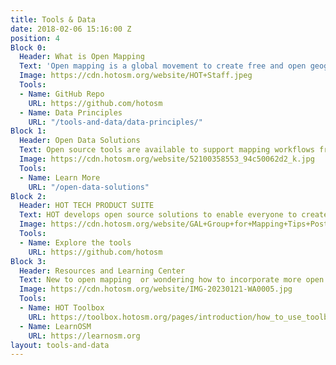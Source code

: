 ```yaml
---
title: Tools & Data
date: 2018-02-06 15:16:00 Z
position: 4
Block 0:
  Header: What is Open Mapping
  Text: 'Open mapping is a global movement to create free and open geographic data, grounded in open source principles and data protection. Humanitarian OpenStreetMap Team serves as a platform that fosters community building, collaboration and development of resources to contribute to the movement. A core part of the movement is <strong>OpenStreetMap (OSM)</strong>, an independent and crowdsourced project to map the world driven by a growing community of mappers. <br> <br> There are many open source tools available to use in your end to end mapping workflows, and resources to use OSM and other open data to better share and utilize data for better decisions. HOT contributes to the open source mapping community as part of HOT’s product suite. If you are interested in contributing or repurposing our tools, you can access all our code, documentation, and other resources on GitHub.'
  Image: https://cdn.hotosm.org/website/HOT+Staff.jpeg
  Tools:
  - Name: GitHub Repo
    URL: https://github.com/hotosm
  - Name: Data Principles
    URL: "/tools-and-data/data-principles/"
Block 1:
  Header: Open Data Solutions
  Text: Open source tools are available to support mapping workflows from data management design and collection to analysis and visualization. We have compiled a list of tools for use at every stage of open mapping, including tools to better utilize OpenStreetMap and other open data sources into your data workflows. 
  Image: https://cdn.hotosm.org/website/52100358553_94c50062d2_k.jpg
  Tools:
  - Name: Learn More
    URL: "/open-data-solutions" 
Block 2:
  Header: HOT TECH PRODUCT SUITE
  Text: HOT develops open source solutions to enable everyone to create and use open mapping data, focusing on how we can lower the barrier to entry for everyone to do so. HOT works in collaboration with volunteers and other supporters that also value free and open software and data.
  Image: https://cdn.hotosm.org/website/GAL+Group+for+Mapping+Tips+Post.jpg
  Tools:
  - Name: Explore the tools
    URL: https://github.com/hotosm
Block 3:
  Header: Resources and Learning Center
  Text: New to open mapping  or wondering how to incorporate more open data into your workflows? Our resources and trainings are your starting points to learn more about open mapping movement and OpenStreetMap. 
  Image: https://cdn.hotosm.org/website/IMG-20230121-WA0005.jpg
  Tools:
  - Name: HOT Toolbox
    URL: https://toolbox.hotosm.org/pages/introduction/how_to_use_toolbox/
  - Name: LearnOSM
    URL: https://learnosm.org
layout: tools-and-data
---
```


